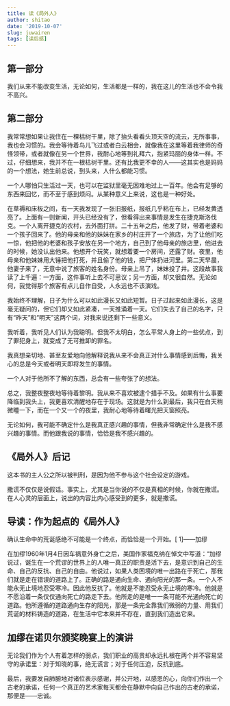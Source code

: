 ```yaml
---
title: 读《局外人》
author: shitao
date: '2019-10-07'
slug: juwairen
tags: [读后感]
---
```


## 第一部分

我们从来不能改变生活，无论如何，生活都是一样的，我在这儿的生活也不会令我不高兴。

## 第二部分

我常常想如果让我住在一棵枯树干里，除了抬头看看头顶天空的流云，无所事事，我也会习惯的。我会等待着鸟儿飞过或者白云相会，就像我在这里等着我律师的奇怪领带，或者就像在另一个世界，我耐心地等到礼拜六，抱紧玛丽的身体一样。不过，仔细想来，我并不在一根枯树干里。还有比我更不幸的人——这其实也是妈妈的一个想法，她生前总说，到头来，人什么都能习惯。

一个人哪怕只生活过一天，也可以在监狱里毫无困难地过上一百年。他会有足够的东西来回忆，而不至于感到烦闷。从某种意义上来说，这也是一种好处。

在草褥和床板之间，有一天我发现了一张旧报纸，报纸几乎粘在布上，已经发黄透亮了。上面有一则新闻，开头已经没有了，但看得出来事情是发生在捷克斯洛伐克。一个人离开捷克的农村，去外面打拼。二十五年之后，他发了财，带着老婆和一个孩子回来了。他的母亲和他的妹妹在家乡的村庄开了一个旅店，为了让他们吃一惊，他把他的老婆和孩子安放在另一个地方，自己到了他母亲的旅店里，他进去的时候，她没认出他来。他想开个玩笑，就想着要一个房间，还露了财。夜里，他母亲和他妹妹用大锤把他打死，并且偷了他的钱，把尸体扔进河里。第二天早晨，他妻子来了，无意中说了旅客的姓名身份。母亲上吊了，妹妹投了井。这段故事我读了上千遍：一方面，这件事听上去不可思议；另一方面，却又很自然。无论如何，我觉得那个旅客有点儿自作自受，人永远也不该演戏。

我始终不理解，日子为什么可以如此漫长又如此短暂。日子过起来如此漫长，这是毫无疑问的，但它们却又如此紧凑，一天推涌着一天。它们失去了自己的名字，只有“昨天”和“明天”这两个词，对我来说还剩下一些意义。

我听着，我听见人们认为我聪明。但我不太明白，怎么平常人身上的一些优点，到了罪犯身上，就变成了无可推卸的罪名。

我真想亲切地、甚至友爱地向他解释说我从来不会真正对什么事情感到后悔，我关心的总是今天或者明天即将发生的事情。

一个人对于他所不了解的东西，总会有一些夸张了的想法。

总之，我整夜整夜地等待着黎明。我从来不喜欢被逮个措手不及。如果有什么事要降临到我头上，我更喜欢清醒地存在于现场。这就是为什么到最后，我只在白天稍微睡一下，而在一个又一个的夜里，我耐心地等待着曙光把天窗照亮。

无论如何，我可能不确定什么是我真正感兴趣的事情，但我非常确定什么是我不感兴趣的事情。而他跟我说的事情，恰恰是我不感兴趣的。

## 《局外人》后记

这本书的主人公之所以被判刑，是因为他不参与这个社会设定的游戏。

撒谎不仅仅是说假话。事实上，尤其是当你说的不仅是真相的时候，你就在撒谎。在人心灵的层面上，说出的内容比内心感受到的更多，就是撒谎。

## 导读：作为起点的《局外人》

确认生命中的荒诞感绝不可能是一个终点，而恰恰是一个开始。\[ 1\]——加缪

在加缪1960年1月4日因车祸意外身亡之后，美国作家福克纳在悼文中写道：“加缪说过，诞生在一个荒谬的世界上的人唯一真正的职责是活下去，是意识到自己的生命、自己的反抗、自己的自由。他说过，如果人类困境的唯一出路在于死亡，那我们就是走在错误的道路上了。正确的路是通向生命、通向阳光的那一条。一个人不能永无止境地忍受寒冷。因此他反抗了。他就是不能忍受永无止境的寒冷。他就是不愿沿着一条仅仅通向死亡的路走下去。他所走的是唯一一条可能不光通向死亡的道路。他所遵循的道路通向生存的阳光，那是一条完全靠我们微弱的力量、用我们荒诞的材料铸造的道路，在生活中它本来并不存在，直到我们造出它来。

## 加缪在诺贝尔颁奖晚宴上的演讲

无论我们作为个人有着怎样的弱点，我们职业的高贵却永远扎根在两个并不容易坚守的承诺里：对于知晓的事，绝无谎言；对于任何压迫，反抗到底。

最后，我要发自肺腑地对诸位表示感谢，并公开地，以感恩的心，向你们作出一个古老的承诺，任何一个真正的艺术家每天都会在静默中向自己作出的古老的承诺，那便是——忠诚。
